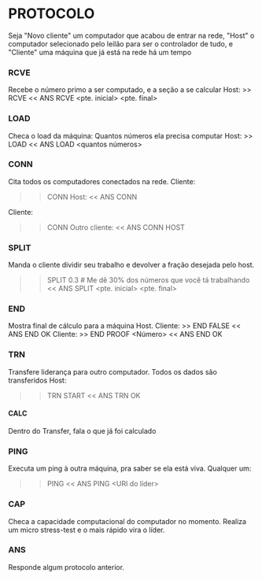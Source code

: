 # PROTOCOLO

Seja "Novo cliente" um computador que acabou de entrar na rede,
"Host" o computador selecionado pelo leilão para ser o controlador de tudo,
e "Cliente" uma máquina que já está na rede há um tempo


### RCVE
Recebe o número primo a ser computado, e a seção a se calcular
Host:
	>> RCVE
	<< ANS RCVE <primo> <pte. inicial> <pte. final>

### LOAD
Checa o load da máquina: Quantos números ela precisa computar
Host:
	>> LOAD
	<< ANS LOAD <quantos números>

### CONN
Cita todos os computadores conectados na rede.
Cliente:
  >> CONN
Host:
  << ANS CONN <Lista de IPs>

Cliente:
  >> CONN
Outro cliente:
  << ANS CONN HOST <IP do HOST>

### SPLIT
Manda o cliente dividir seu trabalho e devolver a fração desejada pelo host.
  >> SPLIT 0.3 # Me dê 30% dos números que você tá trabalhando
  << ANS SPLIT <pte. inicial> <pte. final>

### END
Mostra final de cálculo para a máquina Host.
Cliente:
	>> END FALSE
	<< ANS END OK
Cliente:
	>> END PROOF <Número>
	<< ANS END OK

### TRN
Transfere liderança para outro computador. Todos os dados são transferidos
Host:
  >> TRN START
  << ANS TRN OK

#### CALC
Dentro do Transfer, fala o que já foi calculado

### PING
Executa um ping à outra máquina, pra saber se ela está viva.
Qualquer um:
  >> PING
  << ANS PING <URI do líder>

### CAP
Checa a capacidade computacional do computador no momento. Realiza um micro stress-test e o mais rápido vira o líder.

### ANS
Responde algum protocolo anterior.
